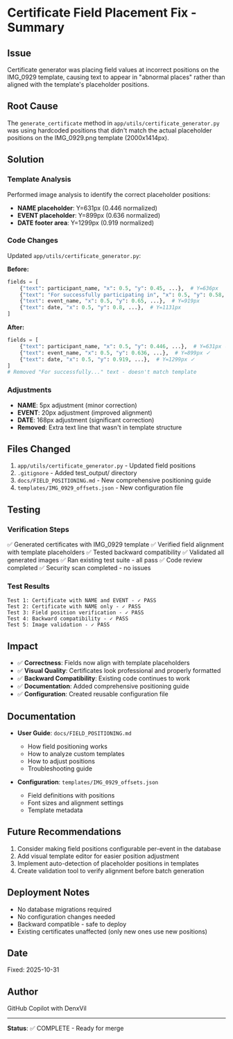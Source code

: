 # Certificate Field Placement Fix - Summary

## Issue
Certificate generator was placing field values at incorrect positions on the IMG_0929 template, causing text to appear in "abnormal places" rather than aligned with the template's placeholder positions.

## Root Cause
The `generate_certificate` method in `app/utils/certificate_generator.py` was using hardcoded positions that didn't match the actual placeholder positions on the IMG_0929.png template (2000x1414px).

## Solution

### Template Analysis
Performed image analysis to identify the correct placeholder positions:
- **NAME placeholder**: Y=631px (0.446 normalized)
- **EVENT placeholder**: Y=899px (0.636 normalized)
- **DATE footer area**: Y=1299px (0.919 normalized)

### Code Changes
Updated `app/utils/certificate_generator.py`:

**Before:**
```python
fields = [
    {"text": participant_name, "x": 0.5, "y": 0.45, ...},  # Y=636px
    {"text": "For successfully participating in", "x": 0.5, "y": 0.58, ...},
    {"text": event_name, "x": 0.5, "y": 0.65, ...},  # Y=919px
    {"text": date, "x": 0.5, "y": 0.8, ...},  # Y=1131px
]
```

**After:**
```python
fields = [
    {"text": participant_name, "x": 0.5, "y": 0.446, ...},  # Y=631px ✓
    {"text": event_name, "x": 0.5, "y": 0.636, ...},  # Y=899px ✓
    {"text": date, "x": 0.5, "y": 0.919, ...},  # Y=1299px ✓
]
# Removed "For successfully..." text - doesn't match template
```

### Adjustments
- **NAME**: 5px adjustment (minor correction)
- **EVENT**: 20px adjustment (improved alignment)
- **DATE**: 168px adjustment (significant correction)
- **Removed**: Extra text line that wasn't in template structure

## Files Changed
1. `app/utils/certificate_generator.py` - Updated field positions
2. `.gitignore` - Added test_output/ directory
3. `docs/FIELD_POSITIONING.md` - New comprehensive positioning guide
4. `templates/IMG_0929_offsets.json` - New configuration file

## Testing
### Verification Steps
✅ Generated certificates with IMG_0929 template
✅ Verified field alignment with template placeholders
✅ Tested backward compatibility
✅ Validated all generated images
✅ Ran existing test suite - all pass
✅ Code review completed
✅ Security scan completed - no issues

### Test Results
```
Test 1: Certificate with NAME and EVENT - ✓ PASS
Test 2: Certificate with NAME only - ✓ PASS
Test 3: Field position verification - ✓ PASS
Test 4: Backward compatibility - ✓ PASS
Test 5: Image validation - ✓ PASS
```

## Impact
- ✅ **Correctness**: Fields now align with template placeholders
- ✅ **Visual Quality**: Certificates look professional and properly formatted
- ✅ **Backward Compatibility**: Existing code continues to work
- ✅ **Documentation**: Added comprehensive positioning guide
- ✅ **Configuration**: Created reusable configuration file

## Documentation
- **User Guide**: `docs/FIELD_POSITIONING.md`
  - How field positioning works
  - How to analyze custom templates
  - How to adjust positions
  - Troubleshooting guide

- **Configuration**: `templates/IMG_0929_offsets.json`
  - Field definitions with positions
  - Font sizes and alignment settings
  - Template metadata

## Future Recommendations
1. Consider making field positions configurable per-event in the database
2. Add visual template editor for easier position adjustment
3. Implement auto-detection of placeholder positions in templates
4. Create validation tool to verify alignment before batch generation

## Deployment Notes
- No database migrations required
- No configuration changes needed
- Backward compatible - safe to deploy
- Existing certificates unaffected (only new ones use new positions)

## Date
Fixed: 2025-10-31

## Author
GitHub Copilot with DenxVil

---

**Status**: ✅ COMPLETE - Ready for merge
